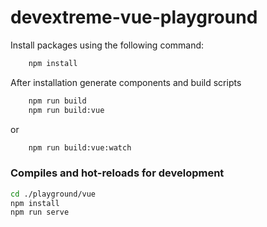 # devextreme-vue-playground

Install packages using the following command:

```bash
    npm install
```

After installation generate components and build scripts

```bash
    npm run build
    npm run build:vue
```

or

```bash
    npm run build:vue:watch
```

### Compiles and hot-reloads for development
```bash
cd ./playground/vue
npm install
npm run serve
```
